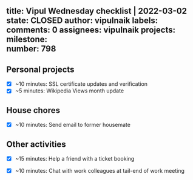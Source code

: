 title:	Vipul Wednesday checklist | 2022-03-02
state:	CLOSED
author:	vipulnaik
labels:	
comments:	0
assignees:	vipulnaik
projects:	
milestone:	
number:	798
--
## Personal projects

- [x] ~10 minutes: SSL certificate updates and verification
- [x] ~5 minutes: Wikipedia Views month update 

## House chores

- [x] ~10 minutes: Send email to former housemate

## Other activities

- [x] ~15 minutes: Help a friend with a ticket booking
- [x] ~10 minutes: Chat with work colleagues at tail-end of work meeting 
 
